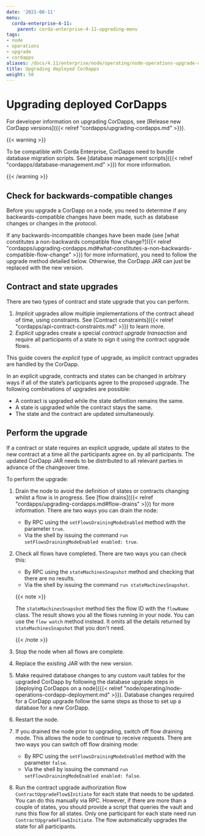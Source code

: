 ```yaml
---
date: '2021-08-11'
menu:
  corda-enterprise-4-11:
    parent: corda-enterprise-4-11-upgrading-menu
tags:
- node
- operations
- upgrade
- cordapps
aliases: /docs/4.11/enterprise/node/operating/node-operations-upgrade-cordapps.html
title: Upgrading deployed CorDapps
weight: 50
---
```


# Upgrading deployed CorDapps

For developer information on upgrading CorDapps, see [Release new CorDapp versions]({{< relref "cordapps/upgrading-cordapps.md" >}}).

{{< warning >}}

To be compatible with Corda Enterprise, CorDapps need to bundle database migration scripts. See [database management scripts]({{< relref "cordapps/database-management.md" >}}) for more information.

{{< /warning >}}

## Check for backwards-compatible changes

Before you upgrade a CorDapp on a node, you need to determine if any backwards-compatible
changes have been made, such as  database changes or changes in the protocol.

If any backwards-incompatible changes have been made (see [what constitutes a non-backwards compatible flow change?]({{< relref "cordapps/upgrading-cordapps.md#what-constitutes-a-non-backwards-compatible-flow-change" >}})
for more information), you need to follow the upgrade method detailed below. Otherwise, the CorDapp JAR can just
be replaced with the new version.


## Contract and state upgrades

There are two types of contract and state upgrade that you can perform.


1. *Implicit* upgrades allow multiple implementations of the contract ahead of time, using constraints. See
[Contract constraints]({{< relref "cordapps/api-contract-constraints.md" >}}) to learn more.
2. *Explicit* upgrades create a special *contract upgrade transaction* and require all participants of a state to sign it using the
contract upgrade flows.

This guide covers the *explicit* type of upgrade, as implicit contract upgrades are handled by the CorDapp.

In an explicit upgrade, contracts and states can be changed in arbitrary ways if all of the state’s participants
agree to the proposed upgrade. The following combinations of upgrades are possible:


* A contract is upgraded while the state definition remains the same.
* A state is upgraded while the contract stays the same.
* The state and the contract are updated simultaneously.


## Perform the upgrade

If a contract or state requires an explicit upgrade, update all states to the new contract at a time all the participants agree on.
by all participants. The updated CorDapp JAR needs to be distributed to all relevant parties in advance of the changeover
time.

To perform the upgrade:


1. Drain the node to avoid the definition of states or contracts changing whilst a flow is in progress. See [flow drains]({{< relref "cordapps/upgrading-cordapps.md#flow-drains" >}}) for more information. There are two ways you can drain the node:
    * By RPC using the `setFlowsDrainingModeEnabled` method with the parameter `true`.
    * Via the shell by issuing the command `run setFlowsDrainingModeEnabled enabled: true`.

2. Check all flows have completed. There are two ways you can check this:
    * By RPC using the `stateMachinesSnapshot` method and checking that there are no results.
    * Via the shell by issuing the command `run stateMachinesSnapshot`.

    {{< note >}}

    The `stateMachinesSnapshot` method ties the flow ID with the `flowName` class. The result shows you all the flows running in your node.
    You can use the `flow watch` method instead. It omits all the details returned by `stateMachinesSnapshot` that you don't need.

    {{< /note >}}

3. Stop the node when all flows are complete.

4. Replace the existing JAR with the new version.

5. Make required database changes to any custom vault tables for the upgraded CorDapp by following the database upgrade steps in [deploying CorDapps on a node]({{< relref "node/operating/node-operations-cordapp-deployment.md" >}}). Database changes required for a CorDapp upgrade follow the same steps as those to set up a database for a new CorDapp.

6. Restart the node.

7. If you drained the node prior to upgrading, switch off flow draining mode. This allows the node to continue to receive requests. There are two ways you can switch off flow draining mode:
    * By RPC using the `setFlowsDrainingModeEnabled` method with the parameter `false`.
    * Via the shell by issuing the command `run setFlowsDrainingModeEnabled enabled: false`.

8. Run the contract upgrade authorization flow `ContractUpgradeFlow$Initiate` for each state that needs to be updated.
You can do this manually via RPC. However, if there are more than a couple of states, you should provide a script that queries the vault and runs this flow for all states.
  Only one participant for each state need run `ContractUpgradeFlow$Initiate`. The flow automatically upgrades the state for all participants.
